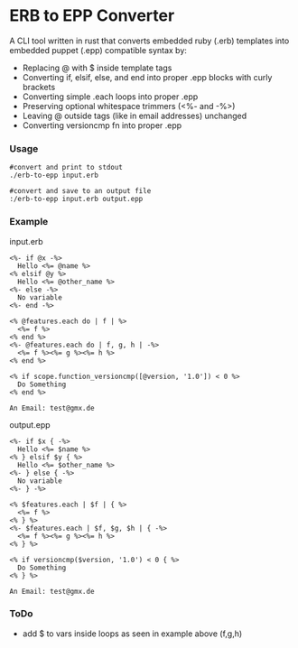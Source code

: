 # ERB to EPP Converter

A CLI tool written in rust that converts embedded ruby (.erb) templates into embedded puppet (.epp) compatible syntax by:
 - Replacing @ with $ inside template tags
 - Converting if, elsif, else, and end into proper .epp blocks with curly brackets
 - Converting simple .each loops into proper .epp
 - Preserving optional whitespace trimmers (<%- and -%>)
 - Leaving @ outside tags (like in email addresses) unchanged
 - Converting versioncmp fn into proper .epp

### Usage

```
#convert and print to stdout
./erb-to-epp input.erb
```
```
#convert and save to an output file
:/erb-to-epp input.erb output.epp
```

### Example

input.erb
```
<%- if @x -%>
  Hello <%= @name %>
<% elsif @y %>
  Hello <%= @other_name %>
<%- else -%>
  No variable
<%- end -%>

<% @features.each do | f | %>
  <%= f %>
<% end %>
<%- @features.each do | f, g, h | -%>
  <%= f %><%= g %><%= h %>
<% end %>

<% if scope.function_versioncmp([@version, '1.0']) < 0 %>
  Do Something
<% end %>

An Email: test@gmx.de
```
output.epp
```
<%- if $x { -%>
  Hello <%= $name %>
<% } elsif $y { %>
  Hello <%= $other_name %>
<%- } else { -%>
  No variable
<%- } -%>

<% $features.each | $f | { %>
  <%= f %>
<% } %>
<%- $features.each | $f, $g, $h | { -%>
  <%= f %><%= g %><%= h %>
<% } %>

<% if versioncmp($version, '1.0') < 0 { %>
  Do Something
<% } %>

An Email: test@gmx.de
```

### ToDo

 - add $ to vars inside loops as seen in example above (f,g,h)
